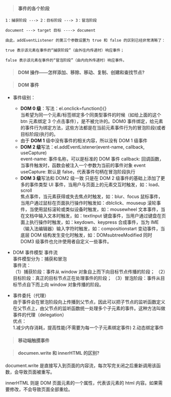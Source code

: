 > #### 事件的各个阶段

    1：捕获阶段 ---> 2：目标阶段 ---> 3：冒泡阶段

    document ---> target 目标 ----> document

    由此，addEventListener 的第三个参数设置为 true 和 false 的区别已经非常清晰了：

    true 表示该元素在事件的“捕获阶段”（由外往内传递时）响应事件；

    false 表示该元素在事件的“冒泡阶段”（由内向外传递时）响应事件。

> #### DOM 操作——怎样添加、移除、移动、复制、创建和查找节点?

> #### DOM 事件

- 事件级别：
  - <b>DOM 0 级</b>：写法：el.οnclick=function(){}  
    当希望为同一个元素/标签绑定多个同类型事件的时候（如给上面的这个 btn 元素绑定 3 个点击事件），是不被允许的。DOM0 事件绑定，给元素的事件行为绑定方法，这些方法都是在当前元素事件行为的冒泡阶段(或者目标阶段)执行的。
  - 由于 <b>DOM 1</b> 级中没有事件的相关内容，所以没有 DOM 1 级事件
  - <b>DOM 2 级</b>写法：el.addEventListener(event-name, callback, useCapture)  
    event-name: 事件名称，可以是标准的 DOM 事件
    callback: 回调函数，当事件触发时，函数会被注入一个参数为当前的事件对象 event
    useCapture: 默认是 false，代表事件句柄在冒泡阶段执行
  - <b>DOM 3 级</b>写法和 DOM2 级一致 只是在 DOM 2 级事件的基础上添加了更多的事件类型
    UI 事件，当用户与页面上的元素交互时触发，如：load、scroll  
    焦点事件，当元素获得或失去焦点时触发，如：blur、focus
    鼠标事件，当用户通过鼠标在页面执行操作时触发如：dblclick、mouseup
    滚轮事件，当使用鼠标滚轮或类似设备时触发，如：mousewheel
    文本事件，当在文档中输入文本时触发，如：textInput
    键盘事件，当用户通过键盘在页面上执行操作时触发，如：keydown、keypress
    合成事件，当为 IME（输入法编辑器）输入字符时触发，如：compositionstart
    变动事件，当底层 DOM 结构发生变化时触发，如：DOMsubtreeModified
    同时 DOM3 级事件也允许使用者自定义一些事件。
- DOM 事件模型 事件流  
  事件模型分为：捕获和冒泡  
  事件流：  
  （1）捕获阶段：事件从 window 对象自上而下向目标节点传播的阶段；
  （2）目标阶段：真正的目标节点正在处理事件的阶段；
  （3）冒泡阶段：事件从目标节点自下而上向 window 对象传播的阶段。

- 事件委托（代理）  
   由于事件会在冒泡阶段向上传播到父节点，因此可以把子节点的监听函数定义在父节点上，由父节点的监听函数统一处理多个子元素的事件。这种方法叫做事件的代理（delegation）  
  优点：  
  1.减少内存消耗，提高性能(不需要为每一个子元素绑定事件) 2.动态绑定事件

> #### 移动端触摸事件

> #### documen.write 和 innerHTML 的区别?

document.write 是直接写入到页面的内容流，每次写完关闭之后重新调用该函数，会导致页面被重写。

innerHTML 则是 DOM 页面元素的一个属性，代表该元素的 html 内容。如果需要修改，不会导致页面全部重绘。
